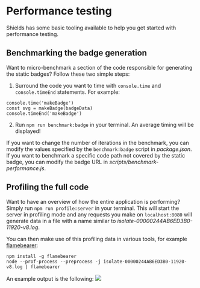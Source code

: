 # Performance testing

Shields has some basic tooling available to help you get started with
performance testing.

## Benchmarking the badge generation

Want to micro-benchmark a section of the code responsible for generating the
static badges? Follow these two simple steps:

1. Surround the code you want to time with `console.time` and `console.timeEnd`
   statements. For example:

```
console.time('makeBadge')
const svg = makeBadge(badgeData)
console.timeEnd('makeBadge')
```

2. Run `npm run benchmark:badge` in your terminal. An average timing will
   be displayed!

If you want to change the number of iterations in the benchmark, you can modify
the values specified by the `benchmark:badge` script in _package.json_. If
you want to benchmark a specific code path not covered by the static badge, you
can modify the badge URL in _scripts/benchmark-performance.js_.

## Profiling the full code

Want to have an overview of how the entire application is performing? Simply
run `npm run profile:server` in your terminal. This will start the server
in profiling mode and any requests you make on `localhost:8080` will generate
data in a file with a name similar to _isolate-00000244AB6ED3B0-11920-v8.log_.

You can then make use of this profiling data in various tools, for example
[flamebearer](https://github.com/mapbox/flamebearer):

```
npm install -g flamebearer
node --prof-process --preprocess -j isolate-00000244AB6ED3B0-11920-v8.log | flamebearer
```

An example output is the following:
![](https://raw.github.com/badges/shields/master/doc/flamegraph.png)
